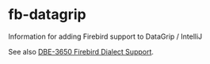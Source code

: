 # fb-datagrip

Information for adding Firebird support to DataGrip / IntelliJ

See also [DBE-3650 Firebird Dialect Support](https://youtrack.jetbrains.com/issue/DBE-3650).
